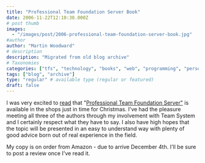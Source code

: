 ```yaml
---
title: "Professional Team Foundation Server Book"
date: 2006-11-22T12:10:38.000Z
# post thumb
images:
  - "/images/post/2006-professional-team-foundation-server-book.jpg"
#author
author: "Martin Woodward"
# description
description: "Migrated from old blog archive"
# Taxonomies
categories: ["tfs", "technology", "books", "web", "programming", "personal"]
tags: ["blog", "archive"]
type: "regular" # available type (regular or featured)
draft: false
---
```


[](http://www.amazon.co.uk/gp/product/0471919306?ie=UTF8&tag=woodwardwebcom&linkCode=as2&camp=1634&creative=6738&creativeASIN=0471919306)I was very excited to [read](http://teamsystemrocks.com/blogs/mickey_gousset/archive/2006/11/21/1226.aspx) that "[Professional Team Foundation Server"](http://www.amazon.co.uk/gp/product/0471919306?ie=UTF8&tag=woodwardwebcom&linkCode=as2&camp=1634&creative=6738&creativeASIN=0471919306) is available in the shops just in time for Christmas. I've had the pleasure meeting all three of the authors through my involvement with Team System and I certainly respect what they have to say. I also have high hopes that the topic will be presented in an easy to understand way with plenty of good advice born out of real experience in the field.

My copy is on order from Amazon - due to arrive December 4th. I'll be sure to post a review once I've read it.
